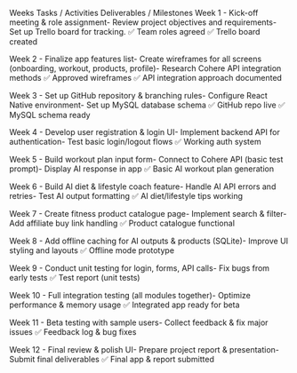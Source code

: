 Weeks	Tasks / Activities	Deliverables / Milestones
Week 1	- Kick-off meeting & role assignment- Review project objectives and requirements- Set up Trello board for tracking.
	✅ Team roles agreed
✅ Trello board created


Week 2	- Finalize app features list- Create wireframes for all screens (onboarding, workout, products, profile)- Research Cohere API integration methods
	✅ Approved wireframes
✅ API integration approach documented

Week 3	- Set up GitHub repository & branching rules- Configure React Native environment- Set up MySQL database schema
	✅ GitHub repo live
✅ MySQL schema ready

Week 4	- Develop user registration & login UI- Implement backend API for authentication- Test basic login/logout flows
	✅ Working auth system


Week 5	- Build workout plan input form- Connect to Cohere API (basic test prompt)- Display AI response in app
	✅ Basic AI workout plan generation


Week 6	- Build AI diet & lifestyle coach feature- Handle AI API errors and retries- Test AI output formatting
	✅ AI diet/lifestyle tips working


Week 7	- Create fitness product catalogue page- Implement search & filter- Add affiliate buy link handling
	✅ Product catalogue functional

Week 8	- Add offline caching for AI outputs & products (SQLite)- Improve UI styling and layouts
	✅ Offline mode prototype

Week 9	- Conduct unit testing for login, forms, API calls- Fix bugs from early tests
	✅ Test report (unit tests)

Week 10	- Full integration testing (all modules together)- Optimize performance & memory usage
	✅ Integrated app ready for beta

Week 11	- Beta testing with sample users- Collect feedback & fix major issues
	✅ Feedback log & bug fixes


Week 12	- Final review & polish UI- Prepare project report & presentation- Submit final deliverables	✅ Final app & report submitted


